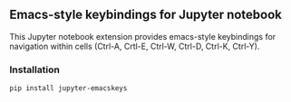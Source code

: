 ## Emacs-style keybindings for Jupyter notebook

This Jupyter notebook extension provides emacs-style keybindings
for navigation within cells (Ctrl-A, Crtl-E, Ctrl-W, Ctrl-D, Ctrl-K,
Ctrl-Y).

### Installation
```
pip install jupyter-emacskeys
```

